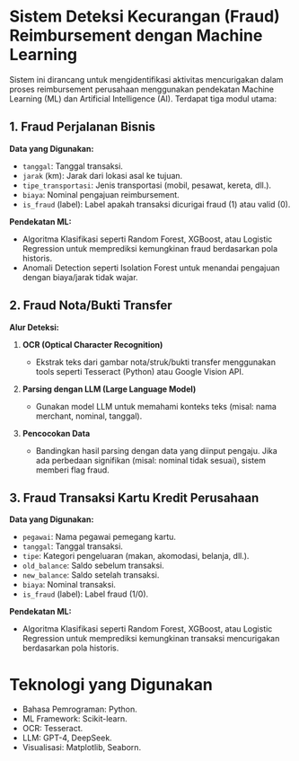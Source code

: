 # Sistem Deteksi Kecurangan (Fraud) Reimbursement dengan Machine Learning

Sistem ini dirancang untuk mengidentifikasi aktivitas mencurigakan dalam proses reimbursement perusahaan menggunakan pendekatan Machine Learning (ML) dan Artificial Intelligence (AI). Terdapat tiga modul utama:


## 1. Fraud Perjalanan Bisnis
**Data yang Digunakan:**
- `tanggal`: Tanggal transaksi.
- `jarak` (km): Jarak dari lokasi asal ke tujuan.
- `tipe_transportasi`: Jenis transportasi (mobil, pesawat, kereta, dll.).
- `biaya`: Nominal pengajuan reimbursement.
- `is_fraud` (label): Label apakah transaksi dicurigai fraud (1) atau valid (0).

**Pendekatan ML:**
- Algoritma Klasifikasi seperti Random Forest, XGBoost, atau Logistic Regression untuk memprediksi kemungkinan fraud berdasarkan pola historis.
- Anomali Detection seperti Isolation Forest untuk menandai pengajuan dengan biaya/jarak tidak wajar.


## 2. Fraud Nota/Bukti Transfer
**Alur Deteksi:**

1. **OCR (Optical Character Recognition)**
    - Ekstrak teks dari gambar nota/struk/bukti transfer menggunakan tools seperti Tesseract (Python) atau Google Vision API.

2. **Parsing dengan LLM (Large Language Model)**
    - Gunakan model LLM untuk memahami konteks teks (misal: nama merchant, nominal, tanggal).

3. **Pencocokan Data**
    - Bandingkan hasil parsing dengan data yang diinput pengaju. Jika ada perbedaan signifikan (misal: nominal tidak sesuai), sistem memberi flag fraud.


## 3. Fraud Transaksi Kartu Kredit Perusahaan
**Data yang Digunakan:**
- `pegawai`: Nama pegawai pemegang kartu.
- `tanggal`: Tanggal transaksi.
- `tipe`: Kategori pengeluaran (makan, akomodasi, belanja, dll.).
- `old_balance`: Saldo sebelum transaksi.
- `new_balance`: Saldo setelah transaksi.
- `biaya`: Nominal transaksi.
- `is_fraud` (label): Label fraud (1/0).

**Pendekatan ML:**
- Algoritma Klasifikasi seperti Random Forest, XGBoost, atau Logistic Regression untuk memprediksi kemungkinan transaksi mencurigakan berdasarkan pola historis.


# Teknologi yang Digunakan
- Bahasa Pemrograman: Python.
- ML Framework: Scikit-learn.
- OCR: Tesseract.
- LLM: GPT-4, DeepSeek.
- Visualisasi: Matplotlib, Seaborn.


